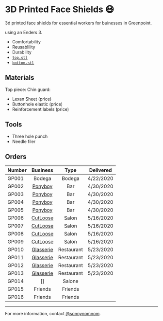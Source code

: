 # 3D Printed Face Shields 😷

3d printed face shields for essential workers for buinesses in Greenpoint.

using an Enders 3.

- Comfortability 
- Reusablility
- Durability
- [`top.stl`](https://github.com/sonnynomnom/diy-face-shields/blob/master/top.stl)
- [`bottom.stl`](https://github.com/sonnynomnom/diy-face-shields/blob/master/bottom.stl)

## Materials

Top piece:
Chin guard:

- Lexan Sheet (price)
- Buttonhole elastic (price)
- Reinforcement labels (price)

## Tools

- Three hole punch
- Needle filer

## Orders

| Number | Business | Type | Delivered |
| --- | :---: | :---: | :---: |
| GP001 | Bodega | Bodega | 4/22/2020 |
| GP002 | [Ponyboy](https://www.instagram.com/ponyboyny) | Bar | 4/30/2020 |
| GP003 | [Ponyboy](https://www.instagram.com/ponyboyny) | Bar | 4/30/2020 |
| GP004 | [Ponyboy](https://www.instagram.com/ponyboyny)| Bar | 4/30/2020 |
| GP005 | [Ponyboy](https://www.instagram.com/ponyboyny) | Bar | 4/30/2020 |
| GP006 | [CutLoose](https://www.instagram.com/cutloosebk/) | Salon | 5/16/2020 |
| GP007 | [CutLoose](https://www.instagram.com/cutloosebk/) | Salon | 5/16/2020 |
| GP008 | [CutLoose](https://www.instagram.com/cutloosebk/) | Salon | 5/16/2020 |
| GP009 | [CutLoose](https://www.instagram.com/cutloosebk/) | Salon | 5/16/2020 |
| GP010 | [Glasserie](https://www.instagram.com/glasserienyc/) | Restaurant | 5/23/2020 |
| GP011 | [Glasserie](https://www.instagram.com/glasserienyc/) | Restaurant | 5/23/2020 |
| GP012 | [Glasserie](https://www.instagram.com/glasserienyc/) | Restaurant | 5/23/2020 |
| GP013 | [Glasserie](https://www.instagram.com/glasserienyc/) | Restaurant | 5/23/2020 |
| GP014 | [] | Salone | |
| GP015 | Friends | Friends | |
| GP016 | Friends | Friends | |

--- 

For more information, contact [@sonnynomnom](https://www.instagram.com/sonnynomnom).
